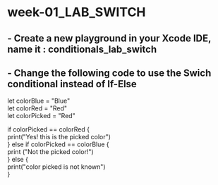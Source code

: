 # week-01_LAB_SWITCH


## - Create a new playground in your Xcode IDE, name it : conditionals_lab_switch
## - Change the following code to use the Swich conditional instead of If-Else

 let colorBlue  = "Blue"  
 let colorRed = "Red"  
 let colorPicked = "Red"  
 
 if  colorPicked == colorRed {   
      print("Yes! this is the picked color")  
 } else if colorPicked == colorBlue   {  
      print ("Not the picked color!")  
 } else {  
      print("color picked is not known")  
 }  
